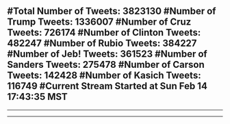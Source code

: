 #Total Number of Tweets: 3823130 
#Number of Trump Tweets: 1336007
#Number of Cruz Tweets: 726174
#Number of Clinton Tweets: 482247
#Number of Rubio Tweets: 384227
#Number of Jeb! Tweets: 361523
#Number of Sanders Tweets: 275478
#Number of Carson Tweets: 142428
#Number of Kasich Tweets: 116749
#Current Stream Started at Sun Feb 14 17:43:35 MST
---
---
---
